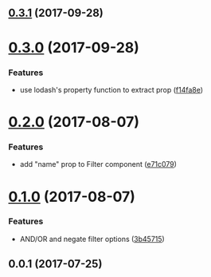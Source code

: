 <a name="0.3.1"></a>
## [0.3.1](https://github.com/neptunejs/redux-search-filter/compare/v0.3.0...v0.3.1) (2017-09-28)



<a name="0.3.0"></a>
# [0.3.0](https://github.com/neptunejs/redux-search-filter/compare/v0.2.0...v0.3.0) (2017-09-28)


### Features

* use lodash's property function to extract prop ([f14fa8e](https://github.com/neptunejs/redux-search-filter/commit/f14fa8e))



<a name="0.2.0"></a>
# [0.2.0](https://github.com/neptunejs/redux-search-filter/compare/v0.1.0...v0.2.0) (2017-08-07)


### Features

* add "name" prop to Filter component ([e71c079](https://github.com/neptunejs/redux-search-filter/commit/e71c079))



<a name="0.1.0"></a>
# [0.1.0](https://github.com/neptunejs/redux-search-filter/compare/v0.0.1...v0.1.0) (2017-08-07)


### Features

* AND/OR and negate filter options ([3b45715](https://github.com/neptunejs/redux-search-filter/commit/3b45715))



<a name="0.0.1"></a>
## 0.0.1 (2017-07-25)



